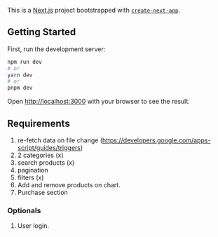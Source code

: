 This is a [Next.js](https://nextjs.org/) project bootstrapped with [`create-next-app`](https://github.com/vercel/next.js/tree/canary/packages/create-next-app).

## Getting Started

First, run the development server:

```bash
npm run dev
# or
yarn dev
# or
pnpm dev
```

Open [http://localhost:3000](http://localhost:3000) with your browser to see the result.

## Requirements

1. re-fetch data on file change (https://developers.google.com/apps-script/guides/triggers)
2. 2 categories (x)
3. search products (x)
4. pagination
5. filters (x)
6. Add and remove products on chart.
7. Purchase section

### Optionals
1. User login.

